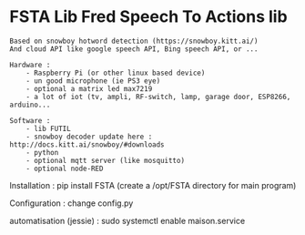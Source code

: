FSTA Lib  Fred Speech To Actions lib
========================================================================

	Based on snowboy hotword detection (https://snowboy.kitt.ai/)
	And cloud API like google speech API, Bing speech API, or ...

	Hardware :
		- Raspberry Pi (or other linux based device)
		- un good microphone (ie PS3 eye)
		- optional a matrix led max7219
		- a lot of iot (tv, ampli, RF-switch, lamp, garage door, ESP8266, arduino...
	
	Software :
		- lib FUTIL
		- snowboy decoder update here : http://docs.kitt.ai/snowboy/#downloads
		- python
		- optional mqtt server (like mosquitto)
		- optional node-RED
		

Installation :
     pip install FSTA
	 (create a /opt/FSTA directory for main program)
	 
Configuration :
	change config.py

 automatisation (jessie) :
	sudo systemctl enable maison.service
